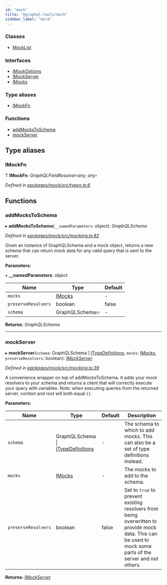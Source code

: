 ```yaml
---
id: "mock"
title: "@graphql-tools/mock"
sidebar_label: "mock"
---
```


### Classes

* [MockList](../classes/_mock_src_index_.mocklist)

### Interfaces

* [IMockOptions](../interfaces/_mock_src_index_.imockoptions)
* [IMockServer](../interfaces/_mock_src_index_.imockserver)
* [IMocks](../interfaces/_mock_src_index_.imocks)

### Type aliases

* [IMockFn](_mock_src_index_.md#imockfn)

### Functions

* [addMocksToSchema](_mock_src_index_.md#addmockstoschema)
* [mockServer](_mock_src_index_.md#mockserver)

## Type aliases

###  IMockFn

Ƭ **IMockFn**: *GraphQLFieldResolver‹any, any›*

*Defined in [packages/mock/src/types.ts:6](https://github.com/ardatan/graphql-tools/blob/master/packages/mock/src/types.ts#L6)*

## Functions

###  addMocksToSchema

▸ **addMocksToSchema**(`__namedParameters`: object): *GraphQLSchema*

*Defined in [packages/mock/src/mocking.ts:82](https://github.com/ardatan/graphql-tools/blob/master/packages/mock/src/mocking.ts#L82)*

Given an instance of GraphQLSchema and a mock object, returns a new schema
that can return mock data for any valid query that is sent to the server.

**Parameters:**

▪ **__namedParameters**: *object*

Name | Type | Default |
------ | ------ | ------ |
`mocks` | [IMocks](../interfaces/_mock_src_index_.imocks) | - |
`preserveResolvers` | boolean | false |
`schema` | GraphQLSchema‹› | - |

**Returns:** *GraphQLSchema*

___

###  mockServer

▸ **mockServer**(`schema`: GraphQLSchema | [ITypeDefinitions](_utils_src_index_.md#itypedefinitions), `mocks`: [IMocks](../interfaces/_mock_src_index_.imocks), `preserveResolvers`: boolean): *[IMockServer](../interfaces/_mock_src_index_.imockserver)*

*Defined in [packages/mock/src/mocking.ts:39](https://github.com/ardatan/graphql-tools/blob/master/packages/mock/src/mocking.ts#L39)*

A convenience wrapper on top of addMocksToSchema. It adds your mock resolvers
to your schema and returns a client that will correctly execute your query with
variables. Note: when executing queries from the returned server, context and
root will both equal `{}`.

**Parameters:**

Name | Type | Default | Description |
------ | ------ | ------ | ------ |
`schema` | GraphQLSchema &#124; [ITypeDefinitions](_utils_src_index_.md#itypedefinitions) | - | The schema to which to add mocks. This can also be a set of type definitions instead. |
`mocks` | [IMocks](../interfaces/_mock_src_index_.imocks) | - | The mocks to add to the schema. |
`preserveResolvers` | boolean | false | Set to `true` to prevent existing resolvers from being overwritten to provide mock data. This can be used to mock some parts of the server and not others.  |

**Returns:** *[IMockServer](../interfaces/_mock_src_index_.imockserver)*
